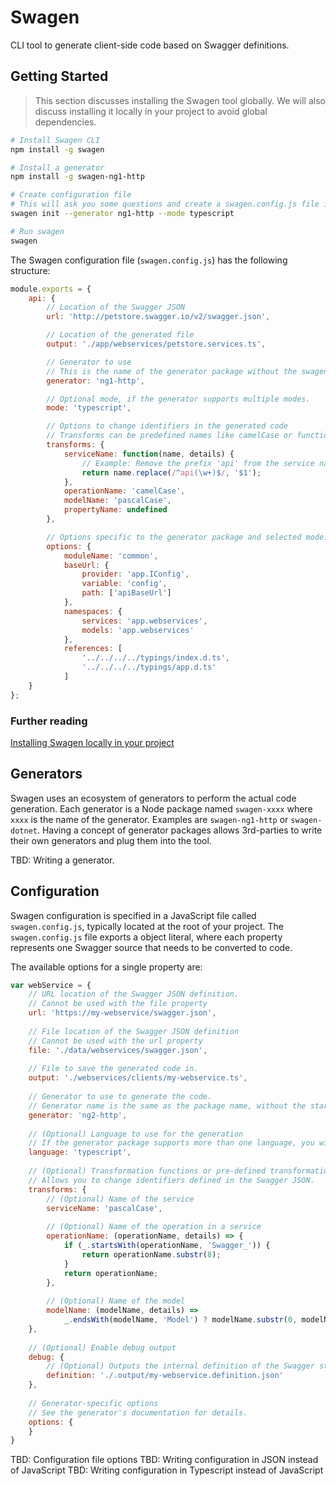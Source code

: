 # Swagen
CLI tool to generate client-side code based on Swagger definitions.

## Getting Started
> This section discusses installing the Swagen tool globally. We will also discuss installing it locally in your project to avoid global dependencies.

```sh
# Install Swagen CLI
npm install -g swagen

# Install a generator
npm install -g swagen-ng1-http

# Create configuration file
# This will ask you some questions and create a swagen.config.js file in the local directory.
swagen init --generator ng1-http --mode typescript

# Run swagen
swagen
```

The Swagen configuration file (`swagen.config.js`) has the following structure:
```javascript
module.exports = {
    api: {
        // Location of the Swagger JSON
        url: 'http://petstore.swagger.io/v2/swagger.json',

        // Location of the generated file
        output: './app/webservices/petstore.services.ts',

        // Generator to use
        // This is the name of the generator package without the swagen- prefix.
        generator: 'ng1-http',

        // Optional mode, if the generator supports multiple modes.
        mode: 'typescript',

        // Options to change identifiers in the generated code
        // Transforms can be predefined names like camelCase or functions with custom logic
        transforms: {
            serviceName: function(name, details) {
                // Example: Remove the prefix 'api' from the service name
                return name.replace(/^api(\w+)$/, '$1');
            },
            operationName: 'camelCase',
            modelName: 'pascalCase',
            propertyName: undefined
        },

        // Options specific to the generator package and selected mode.
        options: {
            moduleName: 'common',
            baseUrl: {
                provider: 'app.IConfig',
                variable: 'config',
                path: ['apiBaseUrl']
            },
            namespaces: {
                services: 'app.webservices',
                models: 'app.webservices'
            },
            references: [
                '../../../../typings/index.d.ts',
                '../../../../typings/app.d.ts'
            ]
    }
};
```

### Further reading
[Installing Swagen locally in your project](https://github.com/angular-template/swagger-client/wiki/Installing-Swagen-locally-in-your-project)

## Generators
Swagen uses an ecosystem of generators to perform the actual code generation. Each generator is a Node package named `swagen-xxxx` where `xxxx` is the name of the generator. Examples are `swagen-ng1-http` or `swagen-dotnet`. Having a concept of generator packages allows 3rd-parties to write their own generators and plug them into the tool.

TBD: Writing a generator.

## Configuration
Swagen configuration is specified in a JavaScript file called `swagen.config.js`, typically located at the root of your project.
The `swagen.config.js` file exports a object literal, where each property represents one Swagger source that needs to be converted to code.

The available options for a single property are:
```javascript
var webService = {
    // URL location of the Swagger JSON definition.
    // Cannot be used with the file property
    url: 'https://my-webservice/swagger.json',
    
    // File location of the Swagger JSON definition
    // Cannot be used with the url property
    file: './data/webservices/swagger.json',
    
    // File to save the generated code in.
    output: './webservices/clients/my-webservice.ts',
    
    // Generator to use to generate the code.
    // Generator name is the same as the package name, without the starting 'swagen-'
    generator: 'ng2-http',
    
    // (Optional) Language to use for the generation
    // If the generator package supports more than one language, you will need to specify this.
    language: 'typescript',
    
    // (Optional) Transformation functions or pre-defined transformation names
    // Allows you to change identifiers defined in the Swagger JSON.
    transforms: {
        // (Optional) Name of the service
        serviceName: 'pascalCase',
        
        // (Optional) Name of the operation in a service
        operationName: (operationName, details) => {
            if (_.startsWith(operationName, 'Swagger_')) {
                return operationName.substr(8);
            }
            return operationName;
        },
        
        // (Optional) Name of the model
        modelName: (modelName, details) =>
            _.endsWith(modelName, 'Model') ? modelName.substr(0, modelName.length - 5) : modelName
    },
    
    // (Optional) Enable debug output
    debug: {
        // (Optional) Outputs the internal definition of the Swagger structure generated by Swagen
        definition: './.output/my-webservice.definition.json'
    },
    
    // Generator-specific options
    // See the generator's documentation for details.
    options: {
    }
}
```
TBD: Configuration file options
TBD: Writing configuration in JSON instead of JavaScript
TBD: Writing configuration in Typescript instead of JavaScript
